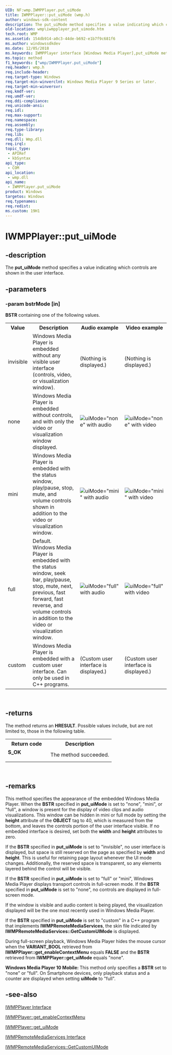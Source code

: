 ```yaml
---
UID: NF:wmp.IWMPPlayer.put_uiMode
title: IWMPPlayer::put_uiMode (wmp.h)
author: windows-sdk-content
description: The put_uiMode method specifies a value indicating which controls are shown in the user interface.
old-location: wmp\iwmpplayer_put_uimode.htm
tech.root: WMP
ms.assetid: 154db914-a0c3-44de-b692-e1b7f9c681f6
ms.author: windowssdkdev
ms.date: 12/05/2018
ms.keywords: IWMPPlayer interface [Windows Media Player],put_uiMode method, IWMPPlayer.put_uiMode, IWMPPlayer::put_uiMode, IWMPPlayerput_uiMode, put_uiMode, put_uiMode method [Windows Media Player], put_uiMode method [Windows Media Player],IWMPPlayer interface, wmp.iwmpplayer_put_uimode, wmp/IWMPPlayer::put_uiMode
ms.topic: method
f1_keywords: ["wmp/IWMPPlayer.put_uiMode"]
req.header: wmp.h
req.include-header: 
req.target-type: Windows
req.target-min-winverclnt: Windows Media Player 9 Series or later.
req.target-min-winversvr: 
req.kmdf-ver: 
req.umdf-ver: 
req.ddi-compliance: 
req.unicode-ansi: 
req.idl: 
req.max-support: 
req.namespace: 
req.assembly: 
req.type-library: 
req.lib: 
req.dll: Wmp.dll
req.irql: 
topic_type:
 - APIRef
 - kbSyntax
api_type:
 - COM
api_location:
 - wmp.dll
api_name:
 - IWMPPlayer.put_uiMode
product: Windows
targetos: Windows
req.typenames: 
req.redist: 
ms.custom: 19H1
---
```


# IWMPPlayer::put_uiMode


## -description



The <b>put_uiMode</b> method specifies a value indicating which controls are shown in the user interface.




## -parameters




### -param bstrMode [in]

<b>BSTR</b> containing one of the following values.

<table>
<tr>
<th>Value
                </th>
<th>Description
                </th>
<th>Audio example
                </th>
<th>Video example
                </th>
</tr>
<tr>
<td>invisible</td>
<td>Windows Media Player is embedded without any visible user interface (controls, video, or visualization window).</td>
<td>(Nothing is displayed.)</td>
<td>(Nothing is displayed.)</td>
</tr>
<tr>
<td>none</td>
<td>Windows Media Player is embedded without controls, and with only the video or visualization window displayed.</td>
<td><img alt='uiMode="none" with audio' border="0" src="./images/uimode_none_audio_v11.png"/></td>
<td><img alt='uiMode="none" with video' border="0" src="./images/uimode_none_video_v11.png"/></td>
</tr>
<tr>
<td>mini</td>
<td>Windows Media Player is embedded with the status window, play/pause, stop, mute, and volume controls shown in addition to the video or visualization window.</td>
<td><img alt='uiMode="mini" with audio' border="0" src="./images/uimode_mini_audio_v11.png"/></td>
<td><img alt='uiMode="mini" with video' border="0" src="./images/uimode_mini_video_v11.png"/></td>
</tr>
<tr>
<td>full</td>
<td>Default. Windows Media Player is embedded with the status window, seek bar, play/pause, stop, mute, next, previous, fast forward, fast reverse, and volume controls in addition to the video or visualization window.</td>
<td><img alt='uiMode="full" with audio' border="0" src="./images/uimode_full_audio_v11.png"/></td>
<td><img alt='uiMode="full" with video' border="0" src="./images/uimode_full_video_v11.png"/></td>
</tr>
<tr>
<td>custom</td>
<td>Windows Media Player is embedded with a custom user interface. Can only be used in C++ programs.</td>
<td>(Custom user interface is displayed.)</td>
<td>(Custom user interface is displayed.)</td>
</tr>
</table>
 


## -returns



The method returns an <b>HRESULT</b>. Possible values include, but are not limited to, those in the following table.

<table>
<tr>
<th>Return code</th>
<th>Description</th>
</tr>
<tr>
<td width="40%">
<dl>
<dt><b>S_OK</b></dt>
</dl>
</td>
<td width="60%">
The method succeeded.

</td>
</tr>
</table>
 




## -remarks



This method specifies the appearance of the embedded Windows Media Player. When the <b>BSTR</b> specified in <b>put_uiMode</b> is set to "none", "mini", or "full", a window is present for the display of video clips and audio visualizations. This window can be hidden in mini or full mode by setting the <b>height</b> attribute of the <b>OBJECT</b> tag to 40, which is measured from the bottom, and leaves the controls portion of the user interface visible. If no embedded interface is desired, set both the <b>width</b> and <b>height</b> attributes to zero.

If the <b>BSTR</b> specified in <b>put_uiMode</b> is set to "invisible", no user interface is displayed, but space is still reserved on the page as specified by <b>width</b> and <b>height</b>. This is useful for retaining page layout whenever the UI mode changes. Additionally, the reserved space is transparent, so any elements layered behind the control will be visible.

If the <b>BSTR</b> specified in <b>put_uiMode</b> is set to "full" or "mini", Windows Media Player displays transport controls in full-screen mode. If the <b>BSTR</b> specified in <b>put_uiMode</b> is set to "none", no controls are displayed in full-screen mode.

If the window is visible and audio content is being played, the visualization displayed will be the one most recently used in Windows Media Player.

If the <b>BSTR</b> specified in <b>put_uiMode</b> is set to "custom" in a C++ program that implements <b>IWMPRemoteMediaServices</b>, the skin file indicated by <b>IWMPRemoteMediaServices::GetCustomUIMode</b> is displayed.

During full-screen playback, Windows Media Player hides the mouse cursor when the <b>VARIANT_BOOL</b> retrieved from <b>IWMPPlayer::get_enableContextMenu</b> equals <b>FALSE</b> and the <b>BSTR</b> retrieved from <b>IWMPPlayer::get_uiMode</b> equals "none".

<b>Windows Media Player 10 Mobile: </b>This method only specifies a <b>BSTR</b> set to "none" or "full". On Smartphone devices, only playback status and a counter are displayed when setting <b>uiMode</b> to "full".




## -see-also




<a href="https://docs.microsoft.com/windows/desktop/api/wmp/nn-wmp-iwmpplayer">IWMPPlayer Interface</a>



<a href="https://docs.microsoft.com/windows/desktop/api/wmp/nf-wmp-iwmpplayer-get_enablecontextmenu">IWMPPlayer::get_enableContextMenu</a>



<a href="https://docs.microsoft.com/windows/desktop/api/wmp/nf-wmp-iwmpplayer-get_uimode">IWMPPlayer::get_uiMode</a>



<a href="https://docs.microsoft.com/windows/desktop/api/wmp/nn-wmp-iwmpremotemediaservices">IWMPRemoteMediaServices Interface</a>



<a href="https://docs.microsoft.com/windows/desktop/api/wmp/nf-wmp-iwmpremotemediaservices-getcustomuimode">IWMPRemoteMediaServices::GetCustomUIMode</a>
 

 

